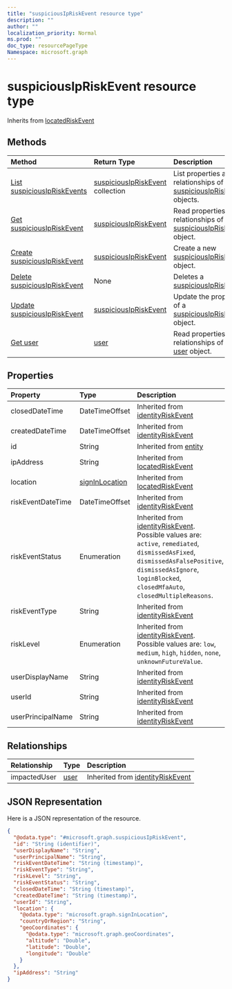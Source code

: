 ```yaml
---
title: "suspiciousIpRiskEvent resource type"
description: ""
author: ""
localization_priority: Normal
ms.prod: ""
doc_type: resourcePageType
Namespace: microsoft.graph
---
```



# suspiciousIpRiskEvent resource type




Inherits from [locatedRiskEvent](../resources/locatedRiskEvent.md)

## Methods
|Method|Return Type|Description|
|:---|:---|:---|
|[List suspiciousIpRiskEvents](../api/suspiciousipriskevent-list.md)|[suspiciousIpRiskEvent](../resources/suspiciousIpRiskEvent.md) collection|List properties and relationships of the [suspiciousIpRiskEvent](../resources/suspiciousipriskevent.md) objects.|
|[Get suspiciousIpRiskEvent](../api/suspiciousipriskevent-get.md)|[suspiciousIpRiskEvent](../resources/suspiciousIpRiskEvent.md)|Read properties and relationships of the [suspiciousIpRiskEvent](../resources/suspiciousipriskevent.md) object.|
|[Create suspiciousIpRiskEvent](../api/suspiciousipriskevent-post-suspiciousipriskevents.md)|[suspiciousIpRiskEvent](../resources/suspiciousIpRiskEvent.md)|Create a new [suspiciousIpRiskEvent](../resources/suspiciousipriskevent.md) object.|
|[Delete suspiciousIpRiskEvent](../api/suspiciousipriskevent-delete.md)|None|Deletes a [suspiciousIpRiskEvent](../resources/suspiciousipriskevent.md).|
|[Update suspiciousIpRiskEvent](../api/suspiciousipriskevent-update.md)|[suspiciousIpRiskEvent](../resources/suspiciousIpRiskEvent.md)|Update the properties of a [suspiciousIpRiskEvent](../resources/suspiciousipriskevent.md) object.|
|[Get user](../api/user-get.md)|[user](../resources/user.md)|Read properties and relationships of the [user](../resources/user.md) object.|

## Properties
|Property|Type|Description|
|:---|:---|:---|
|closedDateTime|DateTimeOffset| Inherited from [identityRiskEvent](../resources/identityRiskEvent.md)|
|createdDateTime|DateTimeOffset| Inherited from [identityRiskEvent](../resources/identityRiskEvent.md)|
|id|String| Inherited from [entity](../resources/entity.md)|
|ipAddress|String| Inherited from [locatedRiskEvent](../resources/locatedRiskEvent.md)|
|location|[signInLocation](../resources/signInLocation.md)| Inherited from [locatedRiskEvent](../resources/locatedRiskEvent.md)|
|riskEventDateTime|DateTimeOffset| Inherited from [identityRiskEvent](../resources/identityRiskEvent.md)|
|riskEventStatus|Enumeration| Inherited from [identityRiskEvent](../resources/identityRiskEvent.md). Possible values are: `active`, `remediated`, `dismissedAsFixed`, `dismissedAsFalsePositive`, `dismissedAsIgnore`, `loginBlocked`, `closedMfaAuto`, `closedMultipleReasons`.|
|riskEventType|String| Inherited from [identityRiskEvent](../resources/identityRiskEvent.md)|
|riskLevel|Enumeration| Inherited from [identityRiskEvent](../resources/identityRiskEvent.md). Possible values are: `low`, `medium`, `high`, `hidden`, `none`, `unknownFutureValue`.|
|userDisplayName|String| Inherited from [identityRiskEvent](../resources/identityRiskEvent.md)|
|userId|String| Inherited from [identityRiskEvent](../resources/identityRiskEvent.md)|
|userPrincipalName|String| Inherited from [identityRiskEvent](../resources/identityRiskEvent.md)|

## Relationships
|Relationship|Type|Description|
|:---|:---|:---|
|impactedUser|[user](../resources/user.md)| Inherited from [identityRiskEvent](../resources/identityRiskEvent.md)|

## JSON Representation
Here is a JSON representation of the resource.
<!-- {
  "blockType": "resource",
  "keyProperty": "id",
  "@odata.type": "microsoft.graph.suspiciousIpRiskEvent",
  "baseType": "microsoft.graph.locatedRiskEvent",
  "openType": false
}
-->
``` json
{
  "@odata.type": "#microsoft.graph.suspiciousIpRiskEvent",
  "id": "String (identifier)",
  "userDisplayName": "String",
  "userPrincipalName": "String",
  "riskEventDateTime": "String (timestamp)",
  "riskEventType": "String",
  "riskLevel": "String",
  "riskEventStatus": "String",
  "closedDateTime": "String (timestamp)",
  "createdDateTime": "String (timestamp)",
  "userId": "String",
  "location": {
    "@odata.type": "microsoft.graph.signInLocation",
    "countryOrRegion": "String",
    "geoCoordinates": {
      "@odata.type": "microsoft.graph.geoCoordinates",
      "altitude": "Double",
      "latitude": "Double",
      "longitude": "Double"
    }
  },
  "ipAddress": "String"
}
```

